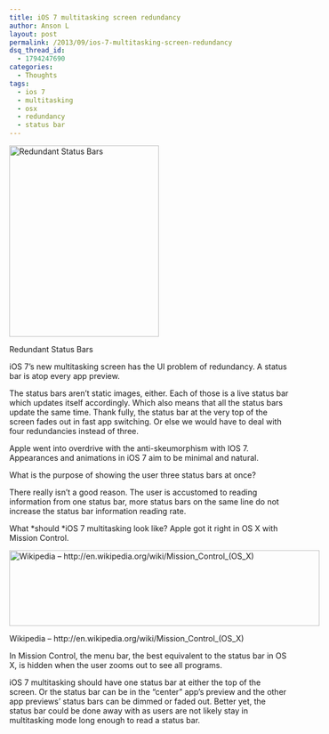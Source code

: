 ```yaml
---
title: iOS 7 multitasking screen redundancy
author: Anson L
layout: post
permalink: /2013/09/ios-7-multitasking-screen-redundancy
dsq_thread_id:
  - 1794247690
categories:
  - Thoughts
tags:
  - ios 7
  - multitasking
  - osx
  - redundancy
  - status bar
---
```

<div id="attachment_2750" style="width: 279px" class="wp-caption alignleft">
  <a href="https://ansonliu.com/wp-content/uploads/2013/09/ios7-status-bar-redundancy.png"><img class=" wp-image-2750  " alt="Redundant Status Bars" src="https://ansonliu.com/wp-content/uploads/2013/09/ios7-status-bar-redundancy.png" width="269" height="344" /></a><p class="wp-caption-text">
    Redundant Status Bars
  </p>
</div>

iOS 7&#8217;s new multitasking screen has the UI problem of redundancy. A status bar is atop every app preview.

The status bars aren&#8217;t static images, either. Each of those is a live status bar which updates itself accordingly. Which also means that all the status bars update the same time. Thank fully, the status bar at the very top of the screen fades out in fast app switching. Or else we would have to deal with four redundancies instead of three.

Apple went into overdrive with the anti-skeumorphism with IOS 7. Appearances and animations in iOS 7 aim to be minimal and natural.

What is the purpose of showing the user three status bars at once?

There really isn&#8217;t a good reason. The user is accustomed to reading information from one status bar, more status bars on the same line do not increase the status bar information reading rate.

What *should *iOS 7 multitasking look like? Apple got it right in OS X with Mission Control.

<div id="attachment_2758" style="width: 568px" class="wp-caption aligncenter">
  <a href="http://en.wikipedia.org/wiki/Mission_Control_(OS_X)"><img class="size-full wp-image-2758" alt="Wikipedia – http://en.wikipedia.org/wiki/Mission_Control_(OS_X)" src="https://ansonliu.com/wp-content/uploads/2013/09/Mac_OS_X_Lion_Preview_-_Mission_Control.jpg" width="558" height="136" /></a><p class="wp-caption-text">
    Wikipedia – http://en.wikipedia.org/wiki/Mission_Control_(OS_X)
  </p>
</div>

In Mission Control, the menu bar, the best equivalent to the status bar in OS X, is hidden when the user zooms out to see all programs.

iOS 7 multitasking should have one status bar at either the top of the screen. Or the status bar can be in the &#8220;center&#8221; app&#8217;s preview and the other app previews&#8217; status bars can be dimmed or faded out. Better yet, the status bar could be done away with as users are not likely stay in multitasking mode long enough to read a status bar.